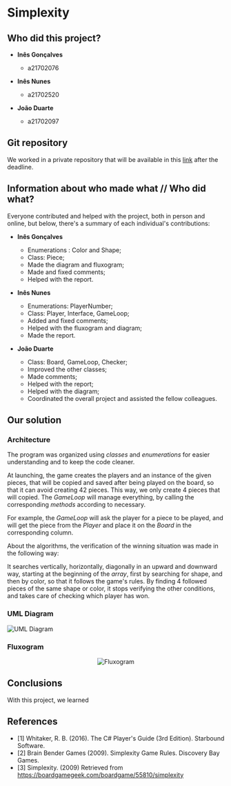 # Simplexity

## Who did this project?

* __Inês Gonçalves__
    * a21702076

* __Inês Nunes__
    * a21702520

* __João Duarte__
    * a21702097

## Git repository

We worked in a private repository that will be available in this
[link](https://github.com/JoaoAlexandreDuarte/1-Projeto-LP) after the deadline.

## Information about who made what // Who did what?

Everyone contributed and helped with the project, both in person and online,
but below, there's a summary of each individual's contributions:

* __Inês Gonçalves__
    * Enumerations : Color and Shape;
    * Class: Piece;
    * Made the diagram and fluxogram;
    * Made and fixed comments;
    * Helped with the report.

* __Inês Nunes__
    * Enumerations: PlayerNumber;
    * Class: Player, Interface, GameLoop;
    * Added and fixed comments;
    * Helped with the fluxogram and diagram;
    * Made the report.

* __João Duarte__
    * Class: Board, GameLoop, Checker;
    * Improved the other classes;
    * Made comments;
    * Helped with the report;
    * Helped with the diagram;
    * Coordinated the overall project and assisted the fellow colleagues.

## Our solution

### Architecture

The program was organized using _classes_ and _enumerations_ for easier
understanding and to keep the code cleaner.

At launching, the game creates the players and an instance of the given pieces,
that will be copied and saved after being played on the board, so that it can
avoid creating 42 pieces. This way, we only create 4 pieces that will copied.
The _GameLoop_ will manage everything, by calling the corresponding _methods_
according to necessary.

For example, the _GameLoop_ will ask the player for a piece to be played, and
will get the piece from the _Player_ and place it on the _Board_ in the
corresponding column.

About the algorithms, the verification of the winning situation was made in the
following way:

It searches vertically, horizontally, diagonally in an upward and downward way,
starting at the beginning of the _array_, first by searching for shape, 
and then by color, so that it follows the game's rules.
By finding 4 followed pieces of the same shape or color, it stops verifying the
other conditions, and takes care of checking which player has won.

### UML Diagram

![UML Diagram](https://i.imgur.com/ldm1VDp.png)

### Fluxogram

<p align="center">
  <img src="https://i.imgur.com/APlLnv6.png" alt="Fluxogram"/>
</p>

## Conclusions

With this project, we learned 

## References

* <a name="ref1">[1]</a> Whitaker, R. B. (2016). The C# Player's Guide
  (3rd Edition). Starbound Software.
* <a name="ref2">[2]</a> Brain Bender Games (2009). Simplexity Game Rules.
  Discovery Bay Games.
* <a name="ref3">[3]</a> Simplexity. (2009) Retrieved from
  https://boardgamegeek.com/boardgame/55810/simplexity

